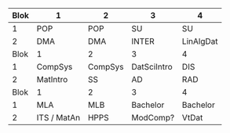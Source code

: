 | Blok | 1        | 2       | 3           | 4         |
| ---- | -------- | ------- | ----------- | --------- |
| 1    | POP      | POP     | SU          | SU        |
| 2    | DMA      | DMA     | INTER       | LinAlgDat |
| Blok | 1        | 2       | 3           | 4         |
| 1    | CompSys  | CompSys | DatSciIntro | DIS       |
| 2    | MatIntro | SS      | AD          | RAD       |
| Blok | 1        | 2       | 3           | 4         |
| 1    | MLA      | MLB     | Bachelor    | Bachelor  |
| 2    | ITS / MatAn  | HPPS    | ModComp?      | VtDat     |


